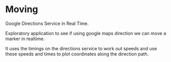 Moving
======

Google Directions Service in Real Time.

Exploratory application to see if using google maps direction we can move a marker in realtime.

It uses the timings on the directions service to work out speeds and use these speeds and times to plot coordinates along the direction path.
